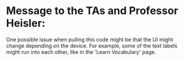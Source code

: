 <h1>Message to the TAs and Professor Heisler:</h1>
One possible issue when pulling this code might be that the UI might change depending on the device. 
For example, some of the text labels might run into each other, like in the 'Learn Vocabulary' page.
